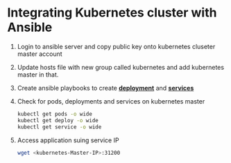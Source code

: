 # Integrating Kubernetes cluster with Ansible

1. Login to ansible server and copy public key onto kubernetes cluseter master account 

1. Update hosts file with new group called kubernetes and add kubernetes master in that. 

1. Create ansible playbooks to create **[deployment](https://github.com/twentytechs/Simple-DevOps-Project/blob/master/Kubernetes/kubernetes-valaxy-deployment.yml)** and **[services](https://github.com/twentytechs/Simple-DevOps-Project/blob/master/Kubernetes/kubernetes-valaxy-service.yml)** 
		
1.  Check for pods, deployments and services on kubernetes master
    ```sh 
    kubectl get pods -o wide 
    kubectl get deploy -o wide
    kubectl get service -o wide
    ```
	
1. Access application suing service IP
   ```sh
   wget <kubernetes-Master-IP>:31200
   ```
